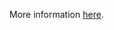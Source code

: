 More information [here](https://docs.prismacloud.io/en/enterprise-edition/policy-reference/ansible-policies/ansible-networking-policies/ansible-2-6).
